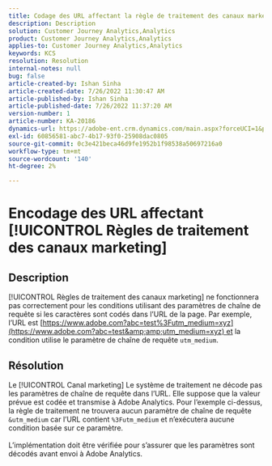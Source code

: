 ```yaml
---
title: Codage des URL affectant la règle de traitement des canaux marketing
description: Description
solution: Customer Journey Analytics,Analytics
product: Customer Journey Analytics,Analytics
applies-to: Customer Journey Analytics,Analytics
keywords: KCS
resolution: Resolution
internal-notes: null
bug: false
article-created-by: Ishan Sinha
article-created-date: 7/26/2022 11:30:47 AM
article-published-by: Ishan Sinha
article-published-date: 7/26/2022 11:37:20 AM
version-number: 1
article-number: KA-20186
dynamics-url: https://adobe-ent.crm.dynamics.com/main.aspx?forceUCI=1&pagetype=entityrecord&etn=knowledgearticle&id=ab43dd5e-d60c-ed11-82e5-000d3a379b78
exl-id: 60856581-abc7-4b17-93f0-25908dac0805
source-git-commit: 0c3e421beca46d9fe1952b1f98538a50697216a0
workflow-type: tm+mt
source-wordcount: '140'
ht-degree: 2%

---
```


# Encodage des URL affectant [!UICONTROL Règles de traitement des canaux marketing]

## Description

[!UICONTROL Règles de traitement des canaux marketing] ne fonctionnera pas correctement pour les conditions utilisant des paramètres de chaîne de requête si les caractères sont codés dans l’URL de la page. Par exemple, l’URL est [https://www.adobe.com?abc=test%3Futm_medium=xyz](https://www.adobe.com?abc=test&amp;amp;utm_medium=xyz) et la condition utilise le paramètre de chaîne de requête `utm_medium`.

## Résolution

Le [!UICONTROL Canal marketing] Le système de traitement ne décode pas les paramètres de chaîne de requête dans l’URL. Elle suppose que la valeur prévue est codée et transmise à Adobe Analytics. Pour l’exemple ci-dessus, la règle de traitement ne trouvera aucun paramètre de chaîne de requête `&utm_medium` car l’URL contient `%3Futm_medium` et n’exécutera aucune condition basée sur ce paramètre.<br> <br>L’implémentation doit être vérifiée pour s’assurer que les paramètres sont décodés avant envoi à Adobe Analytics.
